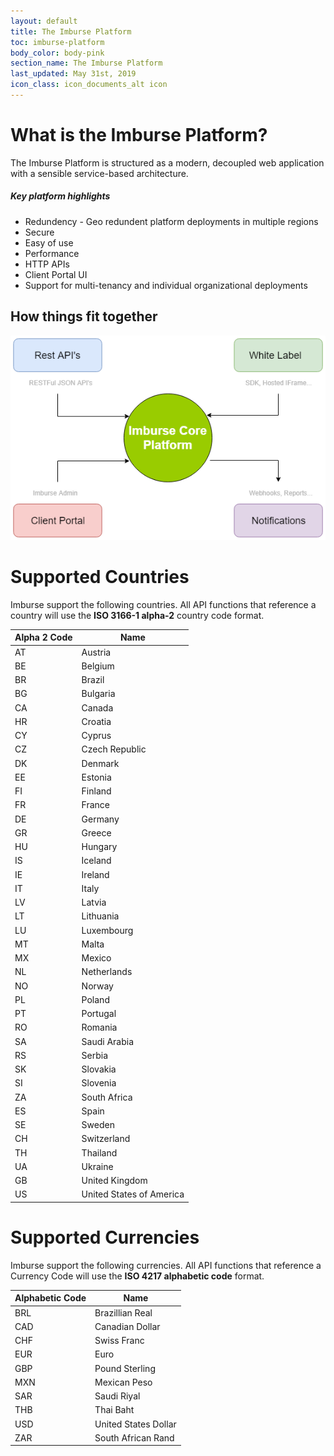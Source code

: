 ```yaml
---
layout: default
title: The Imburse Platform
toc: imburse-platform
body_color: body-pink
section_name: The Imburse Platform
last_updated: May 31st, 2019
icon_class: icon_documents_alt icon
---
```

# What is the Imburse Platform?

The Imburse Platform is structured as a modern, decoupled web application with a sensible service-based architecture.

##### Key platform highlights
- Redundency - Geo redundent platform deployments in multiple regions
- Secure
- Easy of use
- Performance
- HTTP APIs
- Client Portal UI
- Support for multi-tenancy and individual organizational deployments

## How things fit together
<img src="/assets/images/guides/getting-started/imburse-platform.png" style="width:600px;" title="Imburse Platform" alt="Imburse Platform"/>


# Supported Countries
Imburse support the following countries. All API functions that reference a country will use the **ISO 3166-1 alpha-2** country code format.

Alpha 2 Code | Name
-|-
AT|Austria
BE|Belgium
BR|Brazil
BG|Bulgaria
CA|Canada
HR|Croatia
CY|Cyprus
CZ|Czech Republic
DK|Denmark
EE|Estonia
FI|Finland
FR|France
DE|Germany
GR|Greece
HU|Hungary
IS|Iceland
IE|Ireland
IT|Italy
LV|Latvia
LT|Lithuania
LU|Luxembourg
MT|Malta
MX|Mexico
NL|Netherlands
NO|Norway
PL|Poland
PT|Portugal
RO|Romania
SA|Saudi Arabia
RS|Serbia
SK|Slovakia
SI|Slovenia
ZA|South Africa
ES|Spain
SE|Sweden
CH|Switzerland
TH|Thailand
UA|Ukraine
GB|United Kingdom
US|United States of America

# Supported Currencies
Imburse support the following currencies. All API functions that reference a Currency Code will use the **ISO 4217 alphabetic code** format.

Alphabetic Code | Name
-|-
BRL | Brazillian Real
CAD | Canadian Dollar
CHF | Swiss Franc
EUR | Euro
GBP | Pound Sterling
MXN | Mexican Peso
SAR | Saudi Riyal
THB | Thai Baht
USD | United States Dollar
ZAR | South African Rand

